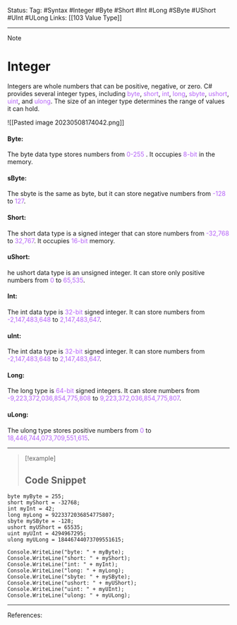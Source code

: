 Status: 
Tag: #Syntax #Integer #Byte #Short #Int #Long #SByte #UShort #UInt #ULong 
Links: [[103 Value Type]]

---
> [!note] 
>  # Integer

Integers are whole numbers that can be positive, negative, or zero. C# provides several integer types, including <font style="color:#b562f9">byte</font>, <font style="color:#b562f9">short</font>, <font style="color:#b562f9">int</font>, <font style="color:#b562f9">long</font>, <font style="color:#b562f9">sbyte</font>, <font style="color:#b562f9">ushort</font>, <font style="color:#b562f9">uint</font>, and <font style="color:#b562f9">ulong</font>. The size of an integer type determines the range of values it can hold.

![[Pasted image 20230508174042.png]]

#### Byte: 
The byte data type stores numbers from <font style="color:#b562f9">0-255</font> . It occupies <font style="color:#b562f9">8-bit</font> in the memory.

#### sByte:
The sbyte is the same as byte, but it can store negative numbers from  <font style="color:#b562f9">-128</font> to <font style="color:#b562f9">127</font>.

#### Short:
The short data type is a signed integer that can store numbers from <font style="color:#b562f9">-32,768</font> to <font style="color:#b562f9">32,767</font>. It occupies <font style="color:#b562f9">16-bit</font> memory.

#### uShort:
he ushort data type is an unsigned integer. It can store only positive numbers from <font style="color:#b562f9">0</font> to <font style="color:#b562f9">65,535</font>.

#### Int:
The int data type is <font style="color:#b562f9">32-bit</font> signed integer. It can store numbers from <font style="color:#b562f9">-2,147,483,648</font> to <font style="color:#b562f9">2,147,483,647</font>.

#### uInt:
The int data type is <font style="color:#b562f9">32-bit</font> signed integer. It can store numbers from <font style="color:#b562f9">-2,147,483,648</font> to <font style="color:#b562f9">2,147,483,647</font>.

#### Long:
The long type is <font style="color:#b562f9">64-bit</font> signed integers. It can store numbers from <font style="color:#b562f9">-9,223,372,036,854,775,808</font> to <font style="color:#b562f9">9,223,372,036,854,775,807</font>.

#### uLong:
The ulong type stores positive numbers from <font style="color:#b562f9">0</font> to <font style="color:#b562f9">18,446,744,073,709,551,615</font>.

---
> [!example] 
>  ## Code Snippet

``` run-csharp
byte myByte = 255;
short myShort = -32768;
int myInt = 42;
long myLong = 9223372036854775807;
sbyte mySByte = -128;
ushort myUShort = 65535;
uint myUInt = 4294967295;
ulong myULong = 18446744073709551615;

Console.WriteLine("byte: " + myByte);
Console.WriteLine("short: " + myShort);
Console.WriteLine("int: " + myInt);
Console.WriteLine("long: " + myLong);
Console.WriteLine("sbyte: " + mySByte);
Console.WriteLine("ushort: " + myUShort);
Console.WriteLine("uint: " + myUInt);
Console.WriteLine("ulong: " + myULong);

```


---
References:
